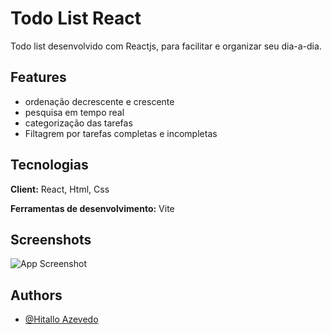 
# Todo List React

Todo list desenvolvido com Reactjs, para facilitar e organizar seu dia-a-dia.



## Features

- ordenação decrescente e crescente 
- pesquisa em tempo real 
- categorização das tarefas
- Filtagrem por tarefas completas e incompletas 

## Tecnologias

**Client:** React, Html, Css 

**Ferramentas de desenvolvimento:** Vite


## Screenshots

![App Screenshot](https://i.pinimg.com/736x/60/84/c6/6084c65deb4ac74522b088d6dbcffb7b.jpg)


## Authors

- [@Hitallo Azevedo](https://www.github.com/hitalloazevedo)
